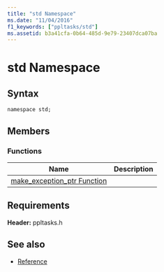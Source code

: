 ```yaml
---
title: "std Namespace"
ms.date: "11/04/2016"
f1_keywords: ["ppltasks/std"]
ms.assetid: b3a41cfa-0b64-485d-9e79-23407dca07ba
---
```

# std Namespace

## Syntax

```
namespace std;
```

## Members

### Functions

|Name|Description|
|----------|-----------------|
|[make_exception_ptr Function](make-exception-ptr-function.md)||

## Requirements

**Header:** ppltasks.h

## See also

- [Reference](reference-concurrency-runtime.md)
